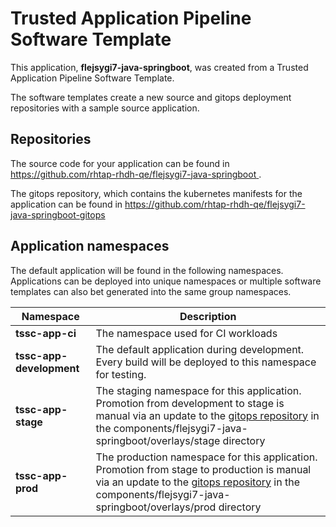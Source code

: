 # Trusted Application Pipeline Software Template

This application, **flejsygi7-java-springboot**, was created from a Trusted Application Pipeline Software Template.

The software templates create a new source and gitops deployment repositories with a sample source application. 

## Repositories

The source code for your application can be found in [https://github.com/rhtap-rhdh-qe/flejsygi7-java-springboot ](https://github.com/rhtap-rhdh-qe/flejsygi7-java-springboot ).
 
The gitops repository, which contains the kubernetes manifests for the application can be found in 
[https://github.com/rhtap-rhdh-qe/flejsygi7-java-springboot-gitops ](https://github.com/rhtap-rhdh-qe/flejsygi7-java-springboot-gitops ) 

## Application namespaces 

The default application will be found in the following namespaces. Applications can be deployed into unique namespaces or multiple software templates can also bet generated into the same group namespaces.  

|  Namespace   |  Description   |  
| -------- | -------- |
| **tssc-app-ci** | The namespace used for CI workloads |
| **tssc-app-development** | The default application during development. Every build will be deployed to this namespace for testing. |
| **tssc-app-stage** | The staging namespace for this application. Promotion from development to stage is manual via an update to the [gitops repository](https://github.com/rhtap-rhdh-qe/flejsygi7-java-springboot-gitops ) in the components/flejsygi7-java-springboot/overlays/stage directory |
| **tssc-app-prod** | The production namespace for this application. Promotion from stage to production is manual via an update to the [gitops repository](https://github.com/rhtap-rhdh-qe/flejsygi7-java-springboot-gitops ) in the components/flejsygi7-java-springboot/overlays/prod directory |